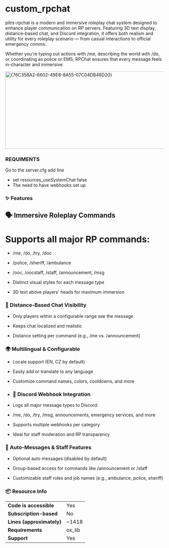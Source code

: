 # custom_rpchat

pitrs-rpchat is a modern and immersive roleplay chat system designed to enhance player communication on RP servers. Featuring 3D text display, distance-based chat, and Discord integration, it offers both realism and utility for every roleplay scenario — from casual interactions to official emergency comms.

Whether you're typing out actions with /me, describing the world with /do, or coordinating as police or EMS, RPChat ensures that every message feels in-character and immersive.


<img width="667" height="246" alt="{76C358A2-6602-49E8-8A55-07C04DB46D20}" src="https://github.com/user-attachments/assets/b8d43375-a656-4745-8bfe-b6bb0fa6fea2" />


### REQUIMENTS
Go to the server.cfg add line 
* set resources_useSystemChat false
* The need to have webhooks set up


### ✨ Features
## 🗣️ Immersive Roleplay Commands
 
# Supports all major RP commands: 

* /me, /do, /try, /doc

* /police, /sheriff, /ambulance

* /ooc, /oocstaff, /staff, /announcement, /msg

* Distinct visual styles for each message type

* 3D text above players' heads for maximum immersion

### 📏 Distance-Based Chat Visibility

* Only players within a configurable range see the message

* Keeps chat localized and realistic

* Distance setting per command (e.g., /me vs. /announcement)

### 🌍 Multilingual & Configurable

* Locale support (EN, CZ by default)

* Easily add or translate to any language

* Customize command names, colors, cooldowns, and more

* ### 💬 Discord Webhook Integration

* Logs all major message types to Discord:

* /me, /do, /try, /msg, announcements, emergency services, and more

*  Supports multiple webhooks per category

*  Ideal for staff moderation and RP transparency

### 🚨 Auto-Messages & Staff Features

*  Optional auto messages (disabled by default)

*  Group-based access for commands like /announcement or /staff

*  Customizable staff roles and job names (e.g., ambulance, police, sheriff)

### 📦 Resource Info

|||
| --- | --- |
|**Code is accessible**|Yes|
|**Subscription-based**|No|
|**Lines (approximately)**|~1418|
|**Requirements**|ox_lib|
|**Support**|Yes|
